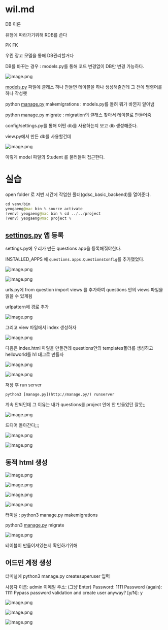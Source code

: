 # wil.md

DB 이론

유행에 따라가기위해 RDB를 쓴다

PK FK

우린 장고 모델을 통해 DB관리할거다

DB를 바꾸는 경우 : models.py를 통해 코드 변경없이 DB만 변경 가능하다. 

![image.png](wil%20md%20118ff3cfbdea80c9a36dd4088d1934e9/image.png)

[models.py](http://models.py) 파일에 클래스 하나 만들면 테이블을 하나 생성해줄건데 그 전에 명령어를 하나 작성햇

python [manage.py](http://manage.py) makemigrations : models.py를 돌려 뭐가 바뀐지 알아냄

python [manage.py](http://manage.py) migrate : migration의 클래스 찾아서 테이블로 만들어줌

config/settings.py를 통해 어떤 db를 사용하는지 보고 db 생성해준다.

view.py에서 만든 db를 사용할건데 

![image.png](wil%20md%20118ff3cfbdea80c9a36dd4088d1934e9/image%201.png)

이렇게 model 파일의 Student 를 불러들여 접근한다.

# 실습

open folder 로 저번 시간에 작업한 폴더(gdsc_basic_backend)를 열어준다.

```java
cd venv/bin
yeogaeng@mac bin % source activate
(venv) yeogaeng@mac bin % cd ../../project
(venv) yeogaeng@mac project % 
```

## [settings.py](http://settings.py/) 앱 등록

settings.py에 우리가 만든 questions app을 등록해줘야한다.

INSTALLED_APPS 에 `questions.apps.QuestionsConfig`를 추가했었다.

![image.png](wil%20md%20118ff3cfbdea80c9a36dd4088d1934e9/image%202.png)

![image.png](wil%20md%20118ff3cfbdea80c9a36dd4088d1934e9/image%203.png)

urls.py에 from question import views 를 추가하여 questions 안의 views 파일을 읽을 수 있게됨

urlpattern에 경로 추가

![image.png](wil%20md%20118ff3cfbdea80c9a36dd4088d1934e9/image%204.png)

그리고 view 파일에서 index 생성하자

![image.png](wil%20md%20118ff3cfbdea80c9a36dd4088d1934e9/image%205.png)

다음은 index.html 파일을 만들건데 questions안의 templates폴더를 생성하고 helloworld를 h1 태그로 만들자

![image.png](wil%20md%20118ff3cfbdea80c9a36dd4088d1934e9/image%206.png)

![image.png](wil%20md%20118ff3cfbdea80c9a36dd4088d1934e9/image%207.png)

저장 후 run server

`python3 [manage.py](http://manage.py/) runserver`

계속 안되던데 그 이유는 내가 questions를 project 안에 안 만들었던 잘못;;

![image.png](wil%20md%20118ff3cfbdea80c9a36dd4088d1934e9/image%208.png)

드디어 돌아간다;;;

![image.png](wil%20md%20118ff3cfbdea80c9a36dd4088d1934e9/image%209.png)

![image.png](wil%20md%20118ff3cfbdea80c9a36dd4088d1934e9/image%2010.png)

## 동적 html 생성

![image.png](wil%20md%20118ff3cfbdea80c9a36dd4088d1934e9/image%2011.png)

![image.png](wil%20md%20118ff3cfbdea80c9a36dd4088d1934e9/image%2012.png)

![image.png](wil%20md%20118ff3cfbdea80c9a36dd4088d1934e9/image%2013.png)

![image.png](wil%20md%20118ff3cfbdea80c9a36dd4088d1934e9/image%2014.png)

터미널 : 
python3 manage.py makemigrations

python3 [manage.py](http://manage.py/) migrate

![image.png](wil%20md%20118ff3cfbdea80c9a36dd4088d1934e9/image%2015.png)

테이블이 만들어져있는지 확인하기위해

## 어드민 계정 생성

터미널에 python3 manage.py createsuperuser 입력

사용자 이름: admin
이메일 주소: (그냥 Enter)
Password: 1111
Password (again): 1111
Pypass password validation and create user anyway? [y/N]: y

![image.png](wil%20md%20118ff3cfbdea80c9a36dd4088d1934e9/image%2016.png)

![image.png](wil%20md%20118ff3cfbdea80c9a36dd4088d1934e9/image%2017.png)

![image.png](wil%20md%20118ff3cfbdea80c9a36dd4088d1934e9/image%2018.png)